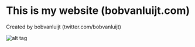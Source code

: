 This is my website (bobvanluijt.com)
==========

Created by bobvanluijt (twitter.com/bobvanluijt)

![alt tag](https://raw.githubusercontent.com/kubrickology/My-Website/master/attributes/screenshot.png)
